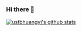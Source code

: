 ### Hi there 👋

<!--
**MaoZa/MaoZa** is a ✨ _special_ ✨ repository because its `README.md` (this file) appears on your GitHub profile.

Here are some ideas to get you started:

- 🔭 I’m currently working on ...
- 🌱 I’m currently learning ...
- 👯 I’m looking to collaborate on ...
- 🤔 I’m looking for help with ...
- 💬 Ask me about ...
- 📫 How to reach me: ...
- 😄 Pronouns: ...
- ⚡ Fun fact: ...
-->
[![ustbhuangyi's github stats](https://github-readme-stats.vercel.app/api?username=MaoZa)](https://github.com/anuraghazra/github-readme-stats)

